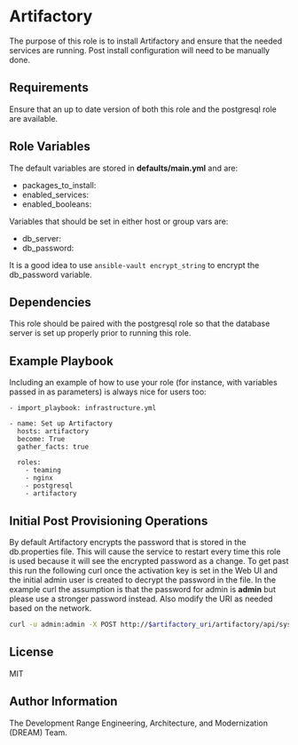 Artifactory
===========

The purpose of this role is to install Artifactory and ensure that the needed services are running. Post install configuration will need to be manually done.

Requirements
------------

Ensure that an up to date version of both this role and the postgresql role are available.

Role Variables
--------------

The default variables are stored in **defaults/main.yml** and are:

* packages_to_install:
* enabled_services:
* enabled_booleans:

Variables that should be set in either host or group vars are:

* db_server:
* db_password:

It is a good idea to use `ansible-vault encrypt_string` to encrypt the db_password variable.

Dependencies
------------

This role should be paired with the postgresql role so that the database server is set up properly prior to running this role.

Example Playbook
----------------

Including an example of how to use your role (for instance, with variables passed in as parameters) is always nice for users too:

    - import_playbook: infrastructure.yml

    - name: Set up Artifactory
      hosts: artifactory
      become: True
      gather_facts: true

      roles:
        - teaming
        - nginx
        - postgresql
        - artifactory

Initial Post Provisioning Operations
------------------------------------

By default Artifactory encrypts the password that is stored in the db.properties file. This will cause the service to restart every time this role is used because it will see the encrypted password as a change. To get past this run the following curl once the activation key is set in the Web UI and the initial admin user is created to decrypt the password in the file. In the example curl the assumption is that the password for admin is **admin** but please use a stronger password instead. Also modify the URI as needed based on the network.

```bash
curl -u admin:admin -X POST http://$artifactory_uri/artifactory/api/system/decrypt
```

License
-------

MIT

Author Information
------------------

The Development Range Engineering, Architecture, and Modernization (DREAM) Team.
